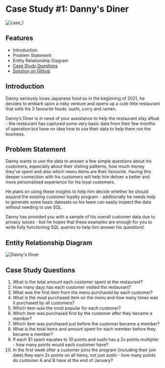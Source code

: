  # Case Study #1: Danny's Diner

![case_1](https://user-images.githubusercontent.com/73290269/205441001-e01c76e2-6661-43cf-a5d8-29c6d50843ef.png)

## Features

* Introduction
* Problem Statement
* Entity Relationship Diagram
* [Case Study Questions](https://github.com/Haazem/Data-Analysis-Projects/tree/main/8-Week-SQL-Challenge/CaseStudyQuestions)
* [Solution on Github](https://github.com/Haazem/Data-Analysis-Projects/blob/main/8-Week-SQL-Challenge/Case%20Study%20%231%20-%20Danny's%20Diner/Solution.md)

## Introduction

Danny seriously loves Japanese food so in the beginning of 2021, he decides to embark upon a risky venture and opens up a cute little restaurant that sells his 3 favourite foods: sushi, curry and ramen.

Danny’s Diner is in need of your assistance to help the restaurant stay afloat - the restaurant has captured some very basic data from their few months of operation but have no idea how to use their data to help them run the business.

## Problem Statement

Danny wants to use the data to answer a few simple questions about his customers, especially about their visiting patterns, how much money they’ve spent and also which menu items are their favourite. Having this deeper connection with his customers will help him deliver a better and more personalised experience for his loyal customers.

He plans on using these insights to help him decide whether he should expand the existing customer loyalty program - additionally he needs help to generate some basic datasets so his team can easily inspect the data without needing to use SQL.

Danny has provided you with a sample of his overall customer data due to privacy issues - but he hopes that these examples are enough for you to write fully functioning SQL queries to help him answer his questions!

## Entity Relationship Diagram

![Danny's Diner](https://user-images.githubusercontent.com/73290269/205442398-e2ad2da5-c1f7-4824-ad9f-0d7c5c203f4c.png)

## Case Study Questions

1.  What is the total amount each customer spent at the restaurant?
2.  How many days has each customer visited the restaurant?
3.  What was the first item from the menu purchased by each customer?
4.  What is the most purchased item on the menu and how many times was it purchased by all customers?
5.  Which item was the most popular for each customer?
6.  Which item was purchased first by the customer after they became a member?
7.  Which item was purchased just before the customer became a member?
8.  What is the total items and amount spent for each member before they became a member?
9.  If each $1 spent equates to 10 points and sushi has a 2x points multiplier - how many points would each customer have?
10. In the first week after a customer joins the program (including their join date) they earn 2x points on all items, not just sushi - how many points do customer A       and B have at the end of January?


